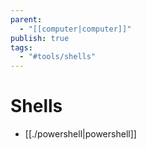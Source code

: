 ```yaml
---
parent:
  - "[[computer|computer]]"
publish: true
tags:
  - "#tools/shells"
---
```


# Shells
- [[./powershell|powershell]]